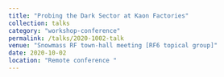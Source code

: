 ```yaml
---
title: "Probing the Dark Sector at Kaon Factories"
collection: talks
category: "workshop-conference"
permalink: /talks/2020-1002-talk
venue: "Snowmass RF town-hall meeting [RF6 topical group]"
date: 2020-10-02
location: "Remote conference "
---
```




